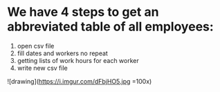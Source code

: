 # We have 4 steps to get an abbreviated table of all employees:

1. open csv file
2. fill dates and workers no repeat
3. getting lists of work hours for each worker
4. write new csv file


![drawing](https://i.imgur.com/dFbjHO5.jpg =100x)
